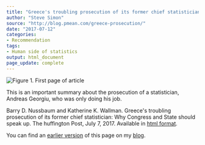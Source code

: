 ```yaml
---
title: "Greece's troubling prosecution of its former chief statistician"
author: "Steve Simon"
source: "http://blog.pmean.com/greece-prosecution/"
date: "2017-07-12"
categories:
- Recommendation
tags:
- Human side of statistics
output: html_document
page_update: complete
---
```


![Figure 1. First page of article](http://www.pmean.com/new-images/17/greece-prosecution01.png)


<div class="notes">

This is an important summary about the prosecution of a statistician, Andreas Georgiu, who was only doing his job.

Barry D. Nussbaum and Katherine K. Wallman. Greece's troubling prosecution of its former chief statistician: Why Congress and State should speak up. The huffington Post, July 7, 2017. Available in [html format][nus1].

You can find an [earlier version][sim1] of this page on my [blog][sim2].

[sim1]: http://blog.pmean.com/greece-prosecution/
[sim2]: http://blog.pmean.com

[nus1]: http://www.huffingtonpost.com/entry/595fe3b7e4b08f5c97d06987

</div>





